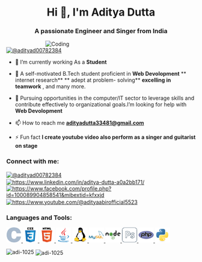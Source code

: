 <h1 align="center">Hi 👋, I'm Aditya Dutta</h1>
<h3 align="center">A passionate Engineer and Singer from India</h3>
<img align="right" alt="Coding" width="400" src="https://raw.githubusercontent.com/TheDudeThatCode/TheDudeThatCode/master/Assets/Designer.gif">

<p align="left"> <a href="https://twitter.com/@adityad00782384" target="blank"><img src="https://img.shields.io/twitter/follow/@adityad00782384?logo=twitter&style=for-the-badge" alt="@adityad00782384" /></a> </p>

- 🔭 I’m currently working As a **Student**

- 🤝 A self-motivated B.Tech student proficient in **Web Devolopment**  ** internet research** ** adept at problem- solving**  **excelling in teamwork** , and many more.

- 💼 Pursuing opportunities in the computer/lT sector to leverage skills and contribute effectively to organizational goals.I’m looking for help with **Web Devolopment**
- 📫 How to reach me **adityadutta33481@gmail.com**

- ⚡ Fun fact **I create youtube video also perform as a singer and guitarist on stage**

<h3 align="left">Connect with me:</h3>
<p align="left">
<a href="https://twitter.com/@adityad00782384" target="blank"><img align="center" src="https://raw.githubusercontent.com/rahuldkjain/github-profile-readme-generator/master/src/images/icons/Social/twitter.svg" alt="@adityad00782384" height="30" width="40" /></a>
<a href="https://www.linkedin.com/in/aditya-dutta-a0a2bb171/" target="blank"><img align="center" src="https://raw.githubusercontent.com/rahuldkjain/github-profile-readme-generator/master/src/images/icons/Social/linked-in-alt.svg" alt="https://www.linkedin.com/in/aditya-dutta-a0a2bb171/" height="30" width="40" /></a>
<a href="https://www.facebook.com/profile.php?id=100089904858541&mibextid=kfxxjd" target="blank"><img align="center" src="https://raw.githubusercontent.com/rahuldkjain/github-profile-readme-generator/master/src/images/icons/Social/facebook.svg" alt="https://www.facebook.com/profile.php?id=100089904858541&mibextid=kfxxjd" height="30" width="40" /></a>
<a href="https://www.youtube.com/@adityaabirofficial5523" target="blank"><img align="center" src="https://raw.githubusercontent.com/rahuldkjain/github-profile-readme-generator/master/src/images/icons/Social/youtube.svg" alt="https://www.youtube.com/@adityaabirofficial5523" height="30" width="40" /></a>
</p>

<h3 align="left">Languages and Tools:</h3>
<p align="left"> <a href="https://www.cprogramming.com/" target="_blank" rel="noreferrer"> <img src="https://raw.githubusercontent.com/devicons/devicon/master/icons/c/c-original.svg" alt="c" width="40" height="40"/> </a> <a href="https://www.w3schools.com/css/" target="_blank" rel="noreferrer"> <img src="https://raw.githubusercontent.com/devicons/devicon/master/icons/css3/css3-original-wordmark.svg" alt="css3" width="40" height="40"/> </a> <a href="https://www.w3.org/html/" target="_blank" rel="noreferrer"> <img src="https://raw.githubusercontent.com/devicons/devicon/master/icons/html5/html5-original-wordmark.svg" alt="html5" width="40" height="40"/> </a> <a href="https://www.java.com" target="_blank" rel="noreferrer"> <img src="https://raw.githubusercontent.com/devicons/devicon/master/icons/java/java-original.svg" alt="java" width="40" height="40"/> </a> <a href="https://www.linux.org/" target="_blank" rel="noreferrer"> <img src="https://raw.githubusercontent.com/devicons/devicon/master/icons/linux/linux-original.svg" alt="linux" width="40" height="40"/> </a> <a href="https://www.mysql.com/" target="_blank" rel="noreferrer"> <img src="https://raw.githubusercontent.com/devicons/devicon/master/icons/mysql/mysql-original-wordmark.svg" alt="mysql" width="40" height="40"/> </a> <a href="https://nodejs.org" target="_blank" rel="noreferrer"> <img src="https://raw.githubusercontent.com/devicons/devicon/master/icons/nodejs/nodejs-original-wordmark.svg" alt="nodejs" width="40" height="40"/> </a> <a href="https://www.photoshop.com/en" target="_blank" rel="noreferrer"> <img src="https://raw.githubusercontent.com/devicons/devicon/master/icons/photoshop/photoshop-line.svg" alt="photoshop" width="40" height="40"/> </a> <a href="https://www.php.net" target="_blank" rel="noreferrer"> <img src="https://raw.githubusercontent.com/devicons/devicon/master/icons/php/php-original.svg" alt="php" width="40" height="40"/> </a> <a href="https://www.python.org" target="_blank" rel="noreferrer"> <img src="https://raw.githubusercontent.com/devicons/devicon/master/icons/python/python-original.svg" alt="python" width="40" height="40"/> </a> </p>

<p><img align="left" src="https://github-readme-stats.vercel.app/api/top-langs?username=adi-1025&show_icons=true&locale=en&layout=compact" alt="adi-1025" /></p>

<p>&nbsp;<img align="center" src="https://github-readme-stats.vercel.app/api?username=adi-1025&show_icons=true&locale=en" alt="adi-1025" /></p>

